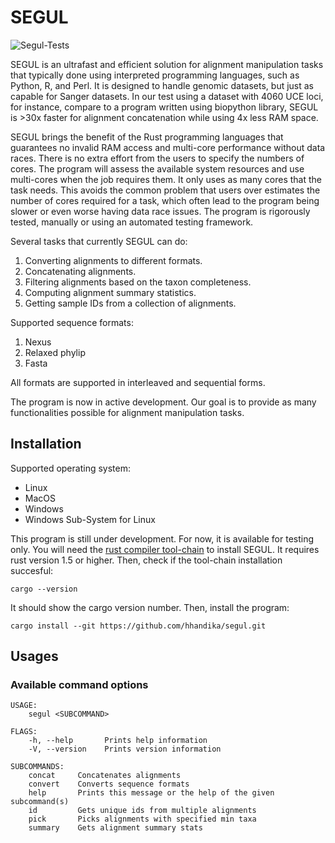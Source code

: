 # SEGUL

![Segul-Tests](https://github.com/hhandika/segul/workflows/Segul-Tests/badge.svg)

SEGUL is an ultrafast and efficient solution for alignment manipulation tasks that typically done using interpreted programming languages, such as Python, R, and Perl. It is designed to handle genomic datasets, but just as capable for Sanger datasets. In our test using a dataset with 4060 UCE loci, for instance, compare to a program written using biopython library, SEGUL is >30x faster for alignment concatenation while using 4x less RAM space. 

SEGUL brings the benefit of the Rust programming languages that guarantees no invalid RAM access and multi-core performance without data races. There is no extra effort from the users to specify the numbers of cores. The program will assess the available system resources and use multi-cores when the job requires them. It only uses as many cores that the task needs. This avoids the common problem that users over estimates the number of cores required for a task, which often lead to the program being slower or even worse having data race issues. The program is rigorously tested, manually or using an automated testing framework.

Several tasks that currently SEGUL can do:

1. Converting alignments to different formats.
2. Concatenating alignments.
3. Filtering alignments based on the taxon completeness.
4. Computing alignment summary statistics.
5. Getting sample IDs from a collection of alignments.

Supported sequence formats:
1. Nexus
2. Relaxed phylip
3. Fasta

All formats are supported in interleaved and sequential forms. 

The program is now in active development. Our goal is to provide as many functionalities possible for alignment manipulation tasks.

## Installation

Supported operating system:

- Linux
- MacOS
- Windows
- Windows Sub-System for Linux

This program is still under development. For now, it is available for testing only. You will need the [rust compiler tool-chain](https://www.rust-lang.org/learn/get-started) to install SEGUL. It requires rust version 1.5 or higher. Then, check if the tool-chain installation succesful:

```{Bash}
cargo --version
```
It should show the cargo version number. Then, install the program:

```{Bash}
cargo install --git https://github.com/hhandika/segul.git
```

## Usages

### Available command options

```{Bash}
USAGE:
    segul <SUBCOMMAND>

FLAGS:
    -h, --help       Prints help information
    -V, --version    Prints version information

SUBCOMMANDS:
    concat     Concatenates alignments
    convert    Converts sequence formats
    help       Prints this message or the help of the given subcommand(s)
    id         Gets unique ids from multiple alignments
    pick       Picks alignments with specified min taxa
    summary    Gets alignment summary stats
```
